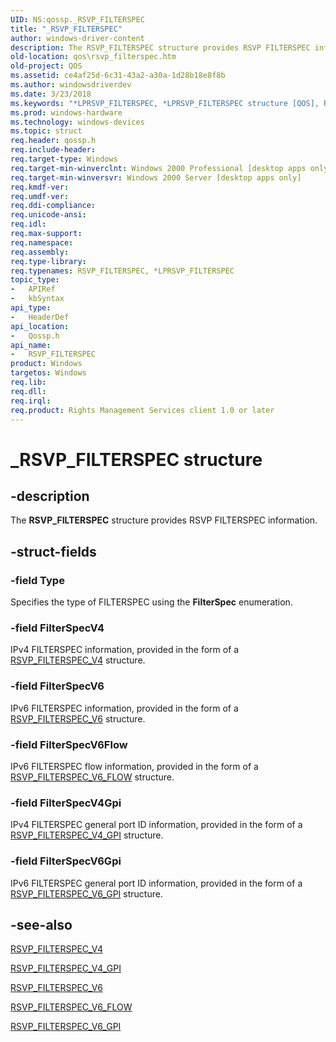 ```yaml
---
UID: NS:qossp._RSVP_FILTERSPEC
title: "_RSVP_FILTERSPEC"
author: windows-driver-content
description: The RSVP_FILTERSPEC structure provides RSVP FILTERSPEC information.
old-location: qos\rsvp_filterspec.htm
old-project: QOS
ms.assetid: ce4af25d-6c31-43a2-a30a-1d28b18e8f8b
ms.author: windowsdriverdev
ms.date: 3/23/2018
ms.keywords: "*LPRSVP_FILTERSPEC, *LPRSVP_FILTERSPEC structure [QOS], RSVP_FILTERSPEC, RSVP_FILTERSPEC structure [QOS], _RSVP_FILTERSPEC, qos.rsvp_filterspec, qossp/*LPRSVP_FILTERSPEC, qossp/RSVP_FILTERSPEC"
ms.prod: windows-hardware
ms.technology: windows-devices
ms.topic: struct
req.header: qossp.h
req.include-header: 
req.target-type: Windows
req.target-min-winverclnt: Windows 2000 Professional [desktop apps only]
req.target-min-winversvr: Windows 2000 Server [desktop apps only]
req.kmdf-ver: 
req.umdf-ver: 
req.ddi-compliance: 
req.unicode-ansi: 
req.idl: 
req.max-support: 
req.namespace: 
req.assembly: 
req.type-library: 
req.typenames: RSVP_FILTERSPEC, *LPRSVP_FILTERSPEC
topic_type:
-	APIRef
-	kbSyntax
api_type:
-	HeaderDef
api_location:
-	Qossp.h
api_name:
-	RSVP_FILTERSPEC
product: Windows
targetos: Windows
req.lib: 
req.dll: 
req.irql: 
req.product: Rights Management Services client 1.0 or later
---
```


# _RSVP_FILTERSPEC structure


## -description


The <b>RSVP_FILTERSPEC</b> structure provides RSVP FILTERSPEC information.


## -struct-fields




### -field Type

Specifies the type of FILTERSPEC using the <b>FilterSpec</b> enumeration.


### -field FilterSpecV4

IPv4 FILTERSPEC information, provided in the form of a <a href="https://msdn.microsoft.com/038edc41-7324-4c5a-8172-c958cee05d5e">RSVP_FILTERSPEC_V4</a> structure.


### -field FilterSpecV6

IPv6 FILTERSPEC information, provided in the form of a <a href="https://msdn.microsoft.com/7e567714-1d91-4dd4-a560-2b57876c837c">RSVP_FILTERSPEC_V6</a> structure.


### -field FilterSpecV6Flow

IPv6 FILTERSPEC flow information, provided in the form of a <a href="https://msdn.microsoft.com/5bca12be-5bc4-40b2-bc72-52cf0297821b">RSVP_FILTERSPEC_V6_FLOW</a> structure.


### -field FilterSpecV4Gpi

IPv4 FILTERSPEC general port ID information, provided in the form of a <a href="https://msdn.microsoft.com/bedb3526-700c-4c99-ba02-19389a78acf8">RSVP_FILTERSPEC_V4_GPI</a> structure.


### -field FilterSpecV6Gpi

IPv6 FILTERSPEC general port ID information, provided in the form of a <a href="https://msdn.microsoft.com/ede040f4-4858-42d8-a4b5-af6e79c036d7">RSVP_FILTERSPEC_V6_GPI</a> structure.


## -see-also




<a href="https://msdn.microsoft.com/038edc41-7324-4c5a-8172-c958cee05d5e">RSVP_FILTERSPEC_V4</a>



<a href="https://msdn.microsoft.com/bedb3526-700c-4c99-ba02-19389a78acf8">RSVP_FILTERSPEC_V4_GPI</a>



<a href="https://msdn.microsoft.com/7e567714-1d91-4dd4-a560-2b57876c837c">RSVP_FILTERSPEC_V6</a>



<a href="https://msdn.microsoft.com/5bca12be-5bc4-40b2-bc72-52cf0297821b">RSVP_FILTERSPEC_V6_FLOW</a>



<a href="https://msdn.microsoft.com/ede040f4-4858-42d8-a4b5-af6e79c036d7">RSVP_FILTERSPEC_V6_GPI</a>
 

 

